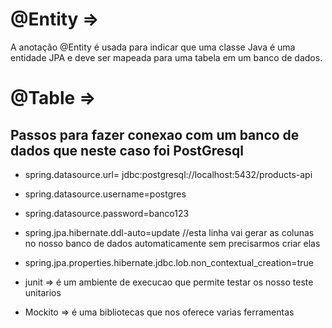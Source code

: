 # @Entity =>
A anotação @Entity é usada para indicar que uma classe Java é uma 
entidade JPA e deve ser mapeada para uma tabela em um banco de dados.

# @Table => 


## Passos para fazer conexao com um banco de dados que neste caso foi PostGresql
* spring.datasource.url= jdbc:postgresql://localhost:5432/products-api
* spring.datasource.username=postgres
* spring.datasource.password=banco123
* spring.jpa.hibernate.ddl-auto=update //esta linha vai gerar as colunas no nosso banco de dados automaticamente sem precisarmos criar elas


* spring.jpa.properties.hibernate.jdbc.lob.non_contextual_creation=true
* junit => é um ambiente de execucao que permite testar os nosso teste unitarios
* Mockito => é uma bibliotecas que nos oferece varias ferramentas 